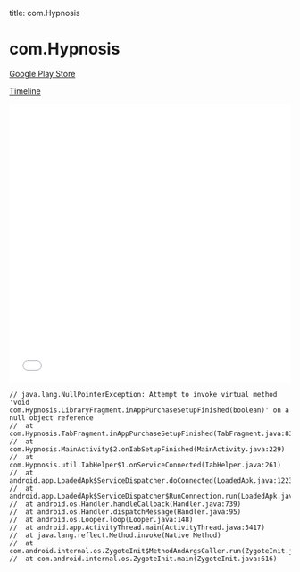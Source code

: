 title: com.Hypnosis

# com.Hypnosis

[Google Play Store](https://play.google.com/store/apps/details?id=com.Hypnosis)

[Timeline](./vis-timeline.html)

<iframe src="./vis-timeline.html" width="100%" height="500px" style="border:none;"></iframe>

```
// java.lang.NullPointerException: Attempt to invoke virtual method 'void com.Hypnosis.LibraryFragment.inAppPurchaseSetupFinished(boolean)' on a null object reference
// 	at com.Hypnosis.TabFragment.inAppPurchaseSetupFinished(TabFragment.java:83)
// 	at com.Hypnosis.MainActivity$2.onIabSetupFinished(MainActivity.java:229)
// 	at com.Hypnosis.util.IabHelper$1.onServiceConnected(IabHelper.java:261)
// 	at android.app.LoadedApk$ServiceDispatcher.doConnected(LoadedApk.java:1223)
// 	at android.app.LoadedApk$ServiceDispatcher$RunConnection.run(LoadedApk.java:1240)
// 	at android.os.Handler.handleCallback(Handler.java:739)
// 	at android.os.Handler.dispatchMessage(Handler.java:95)
// 	at android.os.Looper.loop(Looper.java:148)
// 	at android.app.ActivityThread.main(ActivityThread.java:5417)
// 	at java.lang.reflect.Method.invoke(Native Method)
// 	at com.android.internal.os.ZygoteInit$MethodAndArgsCaller.run(ZygoteInit.java:726)
// 	at com.android.internal.os.ZygoteInit.main(ZygoteInit.java:616)

```



